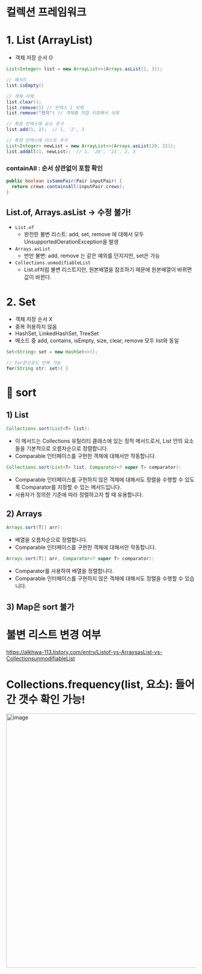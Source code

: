 # 컬렉션 프레임워크
# 1.  List (ArrayList)
- 객체 저장 순서 O
```java
List<Integer> list = new ArrayList<>(Arrays.asList(1, 3));

// 메서드
list.isEmpty()

// 객체 삭제
list.clear();
list.remove(1) // 인덱스 1 삭제
list.remove("현지") // 객체를 직접 지정해서 삭제

// 특정 인덱스에 요소 추가
list.add(1, 2);  // 1, '2', 3

// 특정 인덱스에 리스트 추가
List<Integer> newList = new ArrayList<>(Arrays.asList(20, 21));
list.addAll(1, newList);  // 1, '20', '21', 2, 3
```

### containAll : 순서 상관없이 포함 확인
```java
public boolean isSamePair(Pair inputPair) {
  return crews.containsAll(inputPair.crews);
}
```

## List.of, Arrays.asList -> 수정 불가!
- `List.of`
   - 완전한 불변 리스트: add, set, remove 에 대해서 모두 UnsupportedOerationException을 발생 
- `Arrays.asList`
   - 반만 불변: add, remove 는 같은 예외를 던지지만, set은 가능
- `Collections.unmodifiableList`
   - List.of처럼 불변 리스트지만, 원본배열을 참조하기 때문에 원본배열이 바뀌면 값이 바뀐다.



# 2. Set
- 객체 저장 순서 X
- 중복 허용하지 않음
- HashSet, LinkedHashSet, TreeSet
- 메소드 중 add, contains, isEmpty, size, clear, remove 모두 list와 동일
```java
Set<String> set = new HashSet<>();

// for문으로도 반복 가능
for(String str: set){ }
```


# 📌 sort

## 1) List
```java
Collections.sort(List<T> list):
```
- 이 메서드는 Collections 유틸리티 클래스에 있는 정적 메서드로서, List 안의 요소들을 기본적으로 오름차순으로 정렬합니다.
- Comparable 인터페이스를 구현한 객체에 대해서만 작동합니다.

```java
Collections.sort(List<T> list, Comparator<? super T> comparator):
```
- Comparable 인터페이스를 구현하지 않은 객체에 대해서도 정렬을 수행할 수 있도록 Comparator를 지정할 수 있는 메서드입니다.
- 사용자가 정의한 기준에 따라 정렬하고자 할 때 유용합니다.

## 2) Arrays
```java
Arrays.sort(T[] arr):
```
- 배열을 오름차순으로 정렬합니다.
- Comparable 인터페이스를 구현한 객체에 대해서만 작동합니다.

```java
Arrays.sort(T[] arr, Comparator<? super T> comparator):
```
- Comparator를 사용하여 배열을 정렬합니다.
- Comparable 인터페이스를 구현하지 않은 객체에 대해서도 정렬을 수행할 수 있습니다.

## 3) Map은 sort 불가



# 불변 리스트 변경 여부
https://alkhwa-113.tistory.com/entry/Listof-vs-ArraysasList-vs-CollectionsunmodifiableList

# Collections.frequency(list, 요소): 들어간 갯수 확인 가능!
<img width="677" alt="image" src="https://github.com/skylar1220/wootech-final-test-study/assets/110809927/1e9dd1f5-6c56-40c1-ae6d-527705ae8e6d">


